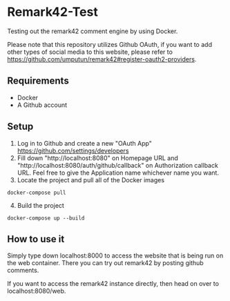 # Remark42-Test
Testing out the remark42 comment engine by using Docker.

Please note that this repository utilizes Github OAuth, if you want to add other types of social media to this website, please refer to https://github.com/umputun/remark42#register-oauth2-providers.

## Requirements
- Docker
- A Github account

## Setup
1. Log in to Github and create a new "OAuth App" https://github.com/settings/developers
2. Fill down "http://localhost:8080" on Homepage URL and "http://localhost:8080/auth/github/callback" on Authorization callback URL. 
Feel free to give the Application name whichever name you want.
3. Locate the project and pull all of the Docker images 
```
docker-compose pull
```
4. Build the project 
```
docker-compose up --build
```

## How to use it
Simply type down localhost:8000 to access the website that is being run on the web container.
There you can try out remark42 by posting github comments.

If you want to access the remark42 instance directly, then head on over to localhost:8080/web.